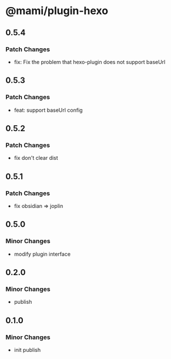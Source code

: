 # @mami/plugin-hexo

## 0.5.4

### Patch Changes

- fix: Fix the problem that hexo-plugin does not support baseUrl

## 0.5.3

### Patch Changes

- feat: support baseUrl config

## 0.5.2

### Patch Changes

- fix don't clear dist

## 0.5.1

### Patch Changes

- fix obsidian => joplin

## 0.5.0

### Minor Changes

- modify plugin interface

## 0.2.0

### Minor Changes

- publish

## 0.1.0

### Minor Changes

- init publish

